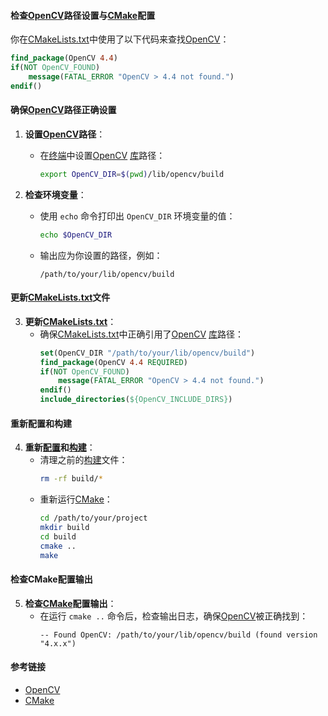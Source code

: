 

#### 检查[OpenCV](https://zh.wikipedia.org/wiki/OpenCV)路径设置与[CMake](https://zh.wikipedia.org/wiki/CMake)配置

你在[CMakeLists.txt](https://zh.wikipedia.org/wiki/CMakeLists.txt)中使用了以下代码来查找[OpenCV](https://zh.wikipedia.org/wiki/OpenCV)：

```cmake
find_package(OpenCV 4.4)
if(NOT OpenCV_FOUND)
    message(FATAL_ERROR "OpenCV > 4.4 not found.")
endif()
```

#### 确保[OpenCV](https://zh.wikipedia.org/wiki/OpenCV)路径正确设置

1. **设置[OpenCV](https://zh.wikipedia.org/wiki/OpenCV)路径**：
   - 在[终端](https://zh.wikipedia.org/wiki/终端)中设置[OpenCV](https://zh.wikipedia.org/wiki/OpenCV) [库](https://zh.wikipedia.org/wiki/库)路径：
     ```bash
     export OpenCV_DIR=$(pwd)/lib/opencv/build
     ```

2. **检查环境变量**：
   - 使用 `echo` 命令打印出 `OpenCV_DIR` 环境变量的值：
     ```bash
     echo $OpenCV_DIR
     ```
   - 输出应为你设置的路径，例如：
     ```
     /path/to/your/lib/opencv/build
     ```

#### 更新[CMakeLists.txt](https://zh.wikipedia.org/wiki/CMakeLists.txt)文件

3. **更新[CMakeLists.txt](https://zh.wikipedia.org/wiki/CMakeLists.txt)**：
   - 确保[CMakeLists.txt](https://zh.wikipedia.org/wiki/CMakeLists.txt)中正确引用了[OpenCV](https://zh.wikipedia.org/wiki/OpenCV) [库](https://zh.wikipedia.org/wiki/库)路径：
     ```cmake
     set(OpenCV_DIR "/path/to/your/lib/opencv/build")
     find_package(OpenCV 4.4 REQUIRED)
     if(NOT OpenCV_FOUND)
         message(FATAL_ERROR "OpenCV > 4.4 not found.")
     endif()
     include_directories(${OpenCV_INCLUDE_DIRS})
     ```

#### 重新配置和构建

4. **重新[配置](https://zh.wikipedia.org/wiki/配置)和[构建](https://zh.wikipedia.org/wiki/构建)**：
   - 清理之前的[构建](https://zh.wikipedia.org/wiki/构建)文件：
     ```bash
     rm -rf build/*
     ```
   - 重新运行[CMake](https://zh.wikipedia.org/wiki/CMake)：
     ```bash
     cd /path/to/your/project
     mkdir build
     cd build
     cmake ..
     make
     ```

#### 检查CMake配置输出

5. **检查[CMake](https://zh.wikipedia.org/wiki/CMake)配置输出**：
   - 在运行 `cmake ..` 命令后，检查输出日志，确保[OpenCV](https://zh.wikipedia.org/wiki/OpenCV)被正确找到：
     ```
     -- Found OpenCV: /path/to/your/lib/opencv/build (found version "4.x.x")
     ```

#### 参考链接

- [OpenCV](http://opencv.org/)
- [CMake](https://cmake.org/)

